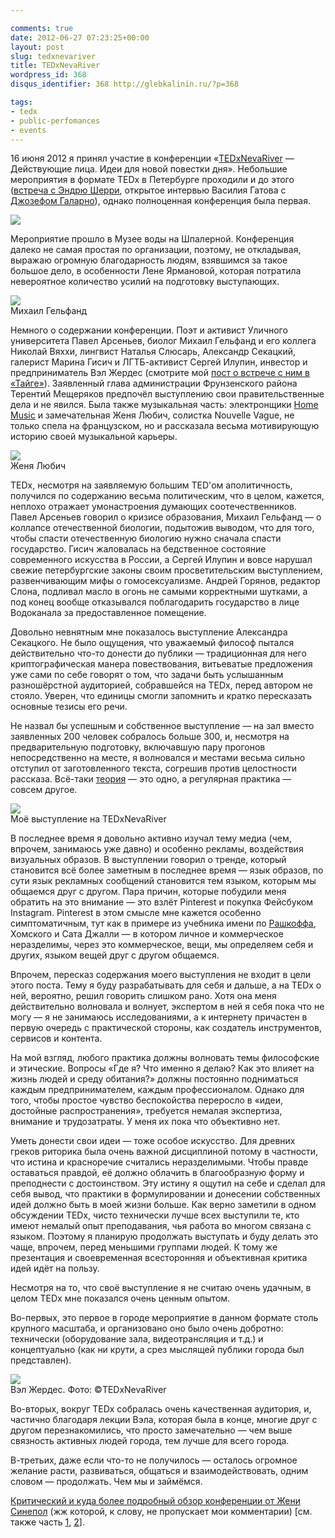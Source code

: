 ```yaml
---

comments: true
date: 2012-06-27 07:23:25+00:00
layout: post
slug: tedxnevariver
title: TEDxNevaRiver
wordpress_id: 368
disqus_identifier: 368 http://glebkalinin.ru/?p=368

tags:
- tedx
- public-perfomances
- events
---
```


16 июня 2012 я принял участие в конференции «[TEDxNevaRiver](http://tedxnevariver.com/) — Действующие лица. Идеи для новой повестки дня». Небольшие мероприятия в формате TEDx в Петербурге проходили и до этого ([встреча с Эндрю Шерри](http://glebkalinin.ru/andrew-sherry-center-for-american-progress-tedx/), открытое интервью Василия Гатова с [Джозефом Галарно](http://space-taiga.org/in-taiga/1439)), однако полноценная конференция была первая. 

![](http://raum7linodewp.s3.amazonaws.com/wp-content/uploads/2012/06/tedx01-500x333.jpg)

Мероприятие прошло в Музее воды на Шпалерной. Конференция далеко не самая простая по организации, поэтому, не откладывая, выражаю огромную благодарность людям, взявшимся за такое большое дело, в особенности Лене Ярмановой, которая потратила невероятное количество усилий на подготовку выступающих.



![](http://raum7linodewp.s3.amazonaws.com/wp-content/uploads/2012/06/tedx02-500x333.jpg)  
Михаил Гельфанд



Немного о содержании конференции. Поэт и активист Уличного университета Павел Арсеньев, биолог Михаил Гельфанд и его коллега Николай Вяххи, лингвист Наталья Слюсарь, Александр Секацкий, галерист Марина Гисич и ЛГТБ-активист Сергей Илупин, инвестор и предприниматель Вэл Жердес (смотрите мой [пост о встрече с ним в «Тайге»](http://glebkalinin.ru/on-networking/)). Заявленный глава администрации Фрунзенского района Терентий Мещеряков предпочёл выступлению свои правительственные дела и не явился. Была также музыкальная часть: электронщики [Home Music](http://www.openhomemusic.com/) и замечательная Женя Любич, солистка Nouvelle Vague, не только спела на французском, но и рассказала весьма мотивирующую историю своей музыкальной карьеры.



![](http://raum7linodewp.s3.amazonaws.com/wp-content/uploads/2012/06/tedx03-500x333.jpg)  
Женя Любич



TEDx, несмотря на заявляемую большим TED'ом аполитичность, получился по содержанию весьма политическим, что в целом, кажется, неплохо отражает умонастроения думающих соотечественников. Павел Арсеньев говорил о кризисе образования, Михаил Гельфанд — о коллапсе отечественной биологии, подытожив выводом, что для того, чтобы спасти отечественную биологию нужно сначала спасти государство. Гисич жаловалась на бедственное состояние современного искусства в России, а Сергей Илупин и вовсе нарушал свежие петербургские законы своим просветительским выступлением, развенчивающим мифы о гомосексуализме. Андрей Горянов, редактор Слона, подливал масло в огонь не самыми корректными шутками, а под конец вообще отказывался поблагодарить государство в лице Водоканала за предоставленное помещение.

Довольно невнятным мне показалось выступление Александра Секацкого. Не было ощущения, что уважаемый философ пытался действительно что-то донести до публики  — традиционная для него криптографическая манера повествования, витьеватые предложения уже сами по себе говорят о том, что задачи быть услышанным разношёрстной аудиторией, собравшейся на TEDx, перед автором не стояло. Уверен, что единицы смогли запомнить и кратко пересказать основные тезисы его речи.

Не назвал бы успешным и собственное выступление  — на зал вместо заявленных 200 человек собралось больше 300, и, несмотря на предварительную подготовку, включавшую пару прогонов непосредственно на месте, я волновался и местами весьма сильно отступил от заготовленного текста, согрешив против целостности рассказа. Всё-таки [теория](http://glebkalinin.ru/public-performances/) — это одно, а регулярная практика — совсем другое.



![](http://raum7linodewp.s3.amazonaws.com/wp-content/uploads/2012/06/tedx05-500x333.jpg)  
Моё выступление на TEDxNevaRiver



В последнее время я довольно активно изучал тему медиа (чем, впрочем, занимаюсь уже давно) и особенно рекламы, воздействия визуальных образов. В выступлении говорил о тренде, который становится всё более заметным в последнее время — язык образов, по сути язык рекламных сообщений становится тем языком, которым мы общаемся друг с другом. Пара причин, которые побудили меня обратить на это внимание — это взлёт Pinterest и покупка Фейсбуком Instagram. Pinterest в этом смысле мне кажется особенно симптоматичным, тут как в примере из учебника имени по [Рашкоффа](http://glebkalinin.ru/douglas-rushkoff-life-inc/), Хомского и Сата Джалли — в котором личное и коммерческое неразделимы, через это коммерческое, вещи, мы определяем себя и других, языком вещей друг с другом общаемся. 

Впрочем, пересказ содержания моего выступления не входит в цели этого поста. Тему я буду разрабатывать для себя и дальше, а на TEDx о ней, вероятно, решил говорить слишком рано. Хотя она меня действительно волновала и волнует, экспертом в ней я себя пока что не могу — я не занимаюсь исследованиями, а к интернету причастен в первую очередь с практической стороны, как создатель инструментов, сервисов и контента. 

На мой взгляд, любого практика должны волновать темы философские и этические. Вопросы «Где я? Что именно я делаю? Как это влияет на жизнь людей и среду обитания?» должны постоянно подниматься каждым предпринимателем, каждым профессионалом. Однако для того, чтобы простое чувство беспокойства переросло в «идеи, достойные распространения», требуется немалая экспертиза, внимание и трудозатраты. У меня их пока что объективно нет.

Уметь донести свои идеи — тоже особое искусство. Для древних греков риторика была очень важной дисциплиной потому в частности, что истина и красноречие считались неразделимыми. Чтобы правде оставаться правдой, её должно облачить в благообразную форму и преподнести с достоинством. Эту истину я ощутил на себе и сделал для себя вывод, что практики в формулировании и донесении собственных идей должно быть в моей жизни больше. Как верно заметили в одном обсуждении TEDx, чисто технически лучше всех выступили те, кто имеют немалый опыт преподавания, чья работа во многом связана с языком. Поэтому я планирую продолжать выступать и буду делать это чаще, впрочем, перед меньшими группами людей. К тому же презентация и своевременная всесторонняя и объективная критика идей идёт на пользу.

Несмотря на то, что своё выступление я не считаю очень удачным, в целом TEDx мне показался очень ценным опытом. 

Во-первых, это первое в городе мероприятие в данном формате столь крупного масштаба, и организовано оно было очень добротно: технически (оборудование зала, видеотрансляция и т.д.) и концептуально (как ни крути, а срез мыслящей публики города был представлен).



![](http://raum7linodewp.s3.amazonaws.com/wp-content/uploads/2012/06/tedx06-500x333.jpg)  
Вэл Жердес. Фото: ©TEDxNevaRiver



Во-вторых, вокруг TEDx собралась очень качественная аудитория, и, частично благодаря лекции Вэла, которая была в конце, многие друг с другом перезнакомились, что просто замечательно — чем выше связность активных людей города, тем лучше для всего города.

В-третьих, даже если что-то не получилось — осталось огромное желание расти, развиваться, общаться и взаимодействовать, одним словом — продолжать. Чем мы и займёмся.

[Критический и куда более подробный обзор конференции от Жени Синепол](http://sinepol.livejournal.com/25615.html) (жж которой, к слову, не пропускает мои комментарии) [см. также часть [1](http://sinepol.livejournal.com/25206.html#cutid1), [2](http://sinepol.livejournal.com/25438.html#cutid1)].
